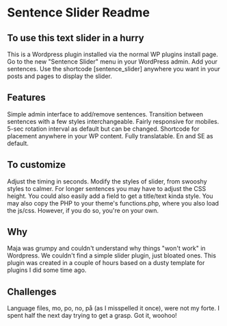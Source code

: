# Sentence Slider Readme

## To use this text slider in a hurry

This is a Wordpress plugin installed via the normal WP plugins install page.
Go to the new "Sentence Slider" menu in your WordPress admin.
Add your sentences.
Use the shortcode [sentence_slider] anywhere you want in your posts and pages to display the slider.


## Features

Simple admin interface to add/remove sentences.
Transition between sentences with a few styles interchangeable.
Fairly responsive for mobiles.
5-sec rotation interval as default but can be changed.
Shortcode for placement anywhere in your WP content.
Fully translatable. En and SE as default.

## To customize

Adjust the timing in seconds.
Modify the styles of slider, from swooshy styles to calmer.
For longer sentences you may have to adjust the CSS height. You could also easily add a field to get a title/text kinda style.
You may also copy the PHP to your theme's functions.php, where you also load the js/css. However, if you do so, you're on your own.

## Why
Maja was grumpy and couldn't understand why things "won't work" in Wordpress. We couldn't find a simple slider plugin, just bloated ones.
This plugin was created in a couple of hours based on a dusty template for plugins I did some time ago.

## Challenges
Language files, mo, po, no, på (as I misspelled it once), were not my forte. I spent half the next day trying to get a grasp. Got it, woohoo!
